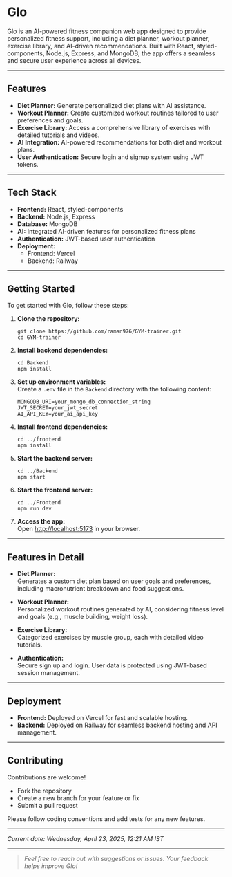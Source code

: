 # Glo

Glo is an AI-powered fitness companion web app designed to provide personalized fitness support, including a diet planner, workout planner, exercise library, and AI-driven recommendations. Built with React, styled-components, Node.js, Express, and MongoDB, the app offers a seamless and secure user experience across all devices.

---

## Features

- **Diet Planner:** Generate personalized diet plans with AI assistance.
- **Workout Planner:** Create customized workout routines tailored to user preferences and goals.
- **Exercise Library:** Access a comprehensive library of exercises with detailed tutorials and videos.
- **AI Integration:** AI-powered recommendations for both diet and workout plans.
- **User Authentication:** Secure login and signup system using JWT tokens.

---

## Tech Stack

- **Frontend:** React, styled-components
- **Backend:** Node.js, Express
- **Database:** MongoDB
- **AI:** Integrated AI-driven features for personalized fitness plans
- **Authentication:** JWT-based user authentication
- **Deployment:**
  - Frontend: Vercel
  - Backend: Railway

---

## Getting Started

To get started with Glo, follow these steps:

1. **Clone the repository:**
    ```
    git clone https://github.com/raman976/GYM-trainer.git
    cd GYM-trainer
    ```

2. **Install backend dependencies:**
    ```
    cd Backend
    npm install
    ```

3. **Set up environment variables:**  
   Create a `.env` file in the `Backend` directory with the following content:
    ```
    MONGODB_URI=your_mongo_db_connection_string
    JWT_SECRET=your_jwt_secret
    AI_API_KEY=your_ai_api_key
    ```
   

4. **Install frontend dependencies:**
    ```
    cd ../frontend
    npm install
    ```

5. **Start the backend server:**
    ```
    cd ../Backend
    npm start
    ```

6. **Start the frontend server:**
    ```
    cd ../Frontend
    npm run dev
    ```

7. **Access the app:**  
   Open [http://localhost:5173](http://localhost:5173) in your browser.

---

## Features in Detail

- **Diet Planner:**  
  Generates a custom diet plan based on user goals and preferences, including macronutrient breakdown and food suggestions.

- **Workout Planner:**  
  Personalized workout routines generated by AI, considering fitness level and goals (e.g., muscle building, weight loss).

- **Exercise Library:**  
  Categorized exercises by muscle group, each with detailed video tutorials.

- **Authentication:**  
  Secure sign up and login. User data is protected using JWT-based session management.

---

## Deployment

- **Frontend:** Deployed on Vercel for fast and scalable hosting.
- **Backend:** Deployed on Railway for seamless backend hosting and API management.

---

## Contributing

Contributions are welcome!
- Fork the repository
- Create a new branch for your feature or fix
- Submit a pull request

Please follow coding conventions and add tests for any new features.

---

_Current date: Wednesday, April 23, 2025, 12:21 AM IST_

---

> _Feel free to reach out with suggestions or issues. Your feedback helps improve Glo!_

